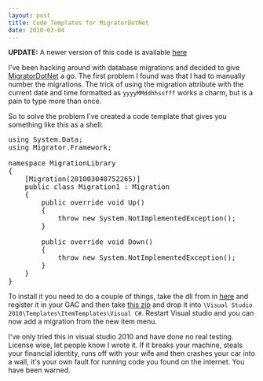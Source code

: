```yaml
---
layout: post
title: Code Templates for MigratorDotNet
date: 2010-03-04
---
```


**UPDATE:** A newer version of this code is available [here](/2010/09/30/migrator-net-code-templates/)

I've been hacking around with database migrations and decided to give [MigratorDotNet](http://code.google.com/p/migratordotnet/) a go. The first problem I found was that I had to manually number the migrations. The trick of using the migration attribute with the current date and time formatted as `yyyyMMddhhssfff` works a charm, but is a pain to type more than once.

So to solve the problem I've created a code template that gives you something like this as a shell:

<pre lang="csharp">using System.Data;
using Migrator.Framework;

namespace MigrationLibrary
{
    [Migration(201003040752265)]
    public class Migration1 : Migration
    {
        public override void Up()
        {
            throw new System.NotImplementedException();
        }

        public override void Down()
        {
            throw new System.NotImplementedException();
        }
    }
}</pre>

To install it you need to do a couple of things, take the dll from in [here](http://www.mediafire.com/?qjtyiuekzmv) and register it in your GAC and then take [this zip](http://www.mediafire.com/?yjgqmizcmmm) and drop it into `\Visual Studio 2010\Templates\ItemTemplates\Visual C#`. Restart Visual studio and you can now add a migration from the new item menu.

I've only tried this in visual studio 2010 and have done no real testing. License wise, let people know I wrote it. If it breaks your machine, steals your financial identity, runs off with your wife and then crashes your car into a wall, it's your own fault for running code you found on the internet. You have been warned.
